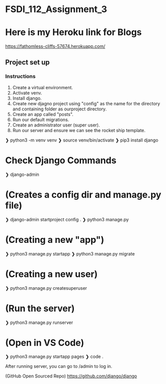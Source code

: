 # FSDI_112_Assignment_3
# Here is my Heroku link for Blogs
https://fathomless-cliffs-57674.herokuapp.com/
## Project set up 

### Instructions

1. Create a virtual environment.
2. Activate venv.
3. Install django.
4. Create new djagno project using "config" as the name for the directory and containing folder as ourproject directory. 
5. Create an app called "posts".
6. Run our default migrations.
7. Create an administrator user (super user).
8. Run our server and ensure we can see the rocket ship template.



❯ python3 -m venv venv
❯ source venv/bin/activate
❯ pip3 install django

# Check Django Commands
❯ django-admin
# (Creates a config dir and manage.py file)
❯ django-admin startproject config . 
❯ python3 manage.py
# (Creating a new "app")
❯ python3 manage.py startapp <name>
❯ python3 manage.py migrate
# (Creating a new user)
❯ python3 manage.py createsuperuser
# (Run the server)
❯ python3 manage.py runserver

# (Open in VS Code)
❯ python3 manage.py startapp pages
❯ code .

After running server, you can go to /admin to log in.

(GitHub Open Sourced Repo)
https://github.com/django/django

